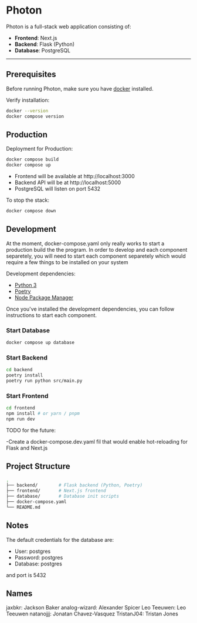 # Photon

Photon is a full-stack web application consisting of:

- **Frontend**: Next.js
- **Backend**: Flask (Python)
- **Database**: PostgreSQL

---

## Prerequisites

Before running Photon, make sure you have [docker](https://docs.docker.com/engine/install/) installed.

Verify installation:

```bash
docker --version
docker compose version
```

## Production

Deployment for Production:

```bash
docker compose build
docker compose up
```

- Frontend will be available at http://localhost:3000
- Backend API will be at http://localhost:5000
- PostgreSQL will listen on port 5432

To stop the stack:
```bash
docker compose down
```

## Development

At the moment, docker-compose.yaml only really works to start a production build the the program. In order to develop and each component separetely, you will need to start each component separetely which would require a few things to be installed on your system

Development dependencies:


- [Python 3](https://www.python.org/downloads/)
- [Poetry](https://python-poetry.org/docs/#installing-with-pipx)
- [Node Package Manager](https://docs.npmjs.com/downloading-and-installing-node-js-and-npm)

Once you've installed the development dependencies, you can follow instructions to start each component.

### Start Database

```bash
docker compose up database
```

### Start Backend

```bash
cd backend
poetry install
poetry run python src/main.py
```

### Start Frontend

```bash
cd frontend
npm install # or yarn / pnpm
npm run dev
```

TODO for the future:

-Create a docker-compose.dev.yaml fil that would enable hot-reloading for Flask and Next.js

## Project Structure

```bash
.
├── backend/        # Flask backend (Python, Poetry)
├── frontend/       # Next.js frontend
├── database/       # Database init scripts
├── docker-compose.yaml
└── README.md
```

## Notes

The default credentials for the database are:
- User: postgres
- Password: postgres
- Database: postgres

and port is 5432


## Names
  jaxbkr: Jackson Baker
  analog-wizard: Alexander Spicer
  Leo Teeuwen: Leo Teeuwen
  natanojjj: Jonatan Chavez-Vasquez
  TristanJ04: Tristan Jones
